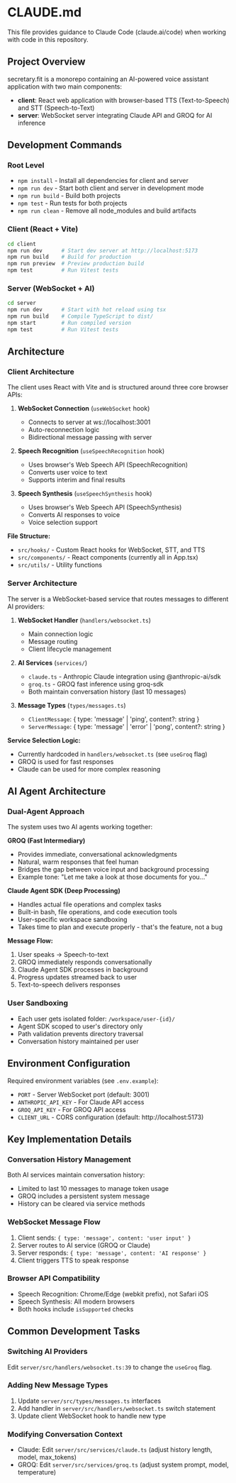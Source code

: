 # CLAUDE.md

This file provides guidance to Claude Code (claude.ai/code) when working with code in this repository.

## Project Overview

secretary.fit is a monorepo containing an AI-powered voice assistant application with two main components:

- **client**: React web application with browser-based TTS (Text-to-Speech) and STT (Speech-to-Text)
- **server**: WebSocket server integrating Claude API and GROQ for AI inference

## Development Commands

### Root Level
- `npm install` - Install all dependencies for client and server
- `npm run dev` - Start both client and server in development mode
- `npm run build` - Build both projects
- `npm test` - Run tests for both projects
- `npm run clean` - Remove all node_modules and build artifacts

### Client (React + Vite)
```bash
cd client
npm run dev      # Start dev server at http://localhost:5173
npm run build    # Build for production
npm run preview  # Preview production build
npm test         # Run Vitest tests
```

### Server (WebSocket + AI)
```bash
cd server
npm run dev      # Start with hot reload using tsx
npm run build    # Compile TypeScript to dist/
npm start        # Run compiled version
npm test         # Run Vitest tests
```

## Architecture

### Client Architecture

The client uses React with Vite and is structured around three core browser APIs:

1. **WebSocket Connection** (`useWebSocket` hook)
   - Connects to server at ws://localhost:3001
   - Auto-reconnection logic
   - Bidirectional message passing with server

2. **Speech Recognition** (`useSpeechRecognition` hook)
   - Uses browser's Web Speech API (SpeechRecognition)
   - Converts user voice to text
   - Supports interim and final results

3. **Speech Synthesis** (`useSpeechSynthesis` hook)
   - Uses browser's Web Speech API (SpeechSynthesis)
   - Converts AI responses to voice
   - Voice selection support

**File Structure:**
- `src/hooks/` - Custom React hooks for WebSocket, STT, and TTS
- `src/components/` - React components (currently all in App.tsx)
- `src/utils/` - Utility functions

### Server Architecture

The server is a WebSocket-based service that routes messages to different AI providers:

1. **WebSocket Handler** (`handlers/websocket.ts`)
   - Main connection logic
   - Message routing
   - Client lifecycle management

2. **AI Services** (`services/`)
   - `claude.ts` - Anthropic Claude integration using @anthropic-ai/sdk
   - `groq.ts` - GROQ fast inference using groq-sdk
   - Both maintain conversation history (last 10 messages)

3. **Message Types** (`types/messages.ts`)
   - `ClientMessage`: { type: 'message' | 'ping', content?: string }
   - `ServerMessage`: { type: 'message' | 'error' | 'pong', content?: string }

**Service Selection Logic:**
- Currently hardcoded in `handlers/websocket.ts` (see `useGroq` flag)
- GROQ is used for fast responses
- Claude can be used for more complex reasoning

## AI Agent Architecture

### Dual-Agent Approach
The system uses two AI agents working together:

**GROQ (Fast Intermediary)**
- Provides immediate, conversational acknowledgments
- Natural, warm responses that feel human
- Bridges the gap between voice input and background processing
- Example tone: "Let me take a look at those documents for you..."

**Claude Agent SDK (Deep Processing)**
- Handles actual file operations and complex tasks
- Built-in bash, file operations, and code execution tools
- User-specific workspace sandboxing
- Takes time to plan and execute properly - that's the feature, not a bug

**Message Flow:**
1. User speaks → Speech-to-text
2. GROQ immediately responds conversationally
3. Claude Agent SDK processes in background
4. Progress updates streamed back to user
5. Text-to-speech delivers responses

### User Sandboxing
- Each user gets isolated folder: `/workspace/user-{id}/`
- Agent SDK scoped to user's directory only
- Path validation prevents directory traversal
- Conversation history maintained per user

## Environment Configuration

Required environment variables (see `.env.example`):

- `PORT` - Server WebSocket port (default: 3001)
- `ANTHROPIC_API_KEY` - For Claude API access
- `GROQ_API_KEY` - For GROQ API access
- `CLIENT_URL` - CORS configuration (default: http://localhost:5173)

## Key Implementation Details

### Conversation History Management
Both AI services maintain conversation history:
- Limited to last 10 messages to manage token usage
- GROQ includes a persistent system message
- History can be cleared via service methods

### WebSocket Message Flow
1. Client sends: `{ type: 'message', content: 'user input' }`
2. Server routes to AI service (GROQ or Claude)
3. Server responds: `{ type: 'message', content: 'AI response' }`
4. Client triggers TTS to speak response

### Browser API Compatibility
- Speech Recognition: Chrome/Edge (webkit prefix), not Safari iOS
- Speech Synthesis: All modern browsers
- Both hooks include `isSupported` checks

## Common Development Tasks

### Switching AI Providers
Edit `server/src/handlers/websocket.ts:39` to change the `useGroq` flag.

### Adding New Message Types
1. Update `server/src/types/messages.ts` interfaces
2. Add handler in `server/src/handlers/websocket.ts` switch statement
3. Update client WebSocket hook to handle new type

### Modifying Conversation Context
- Claude: Edit `server/src/services/claude.ts` (adjust history length, model, max_tokens)
- GROQ: Edit `server/src/services/groq.ts` (adjust system prompt, model, temperature)

